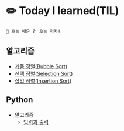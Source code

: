 # ✏️ Today I learned(TIL)

```
👊 오늘 배운 건 오늘 적자!
```

## 알고리즘
- [거품 정렬(Bubble Sort)](Algorithm/거품%20정렬(Bubble%20Sort).md)
- [선택 정렬(Selection Sort)](Algorithm/선택%20정렬(Selection%20Sort).md)
- [삽입 정렬(Insertion Sort)](Algorithm/삽입%20정렬(Insertion%20Sort).md)

## Python
 - 알고리즘
   - [입력과 출력](Python/입력과%20출력.md)